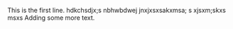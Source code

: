 This is the first line.
hdkchsdjx;s
nbhwbdwej
jnxjxsxsakxmsa;
s xjsxm;skxs
msxs
Adding some more text.